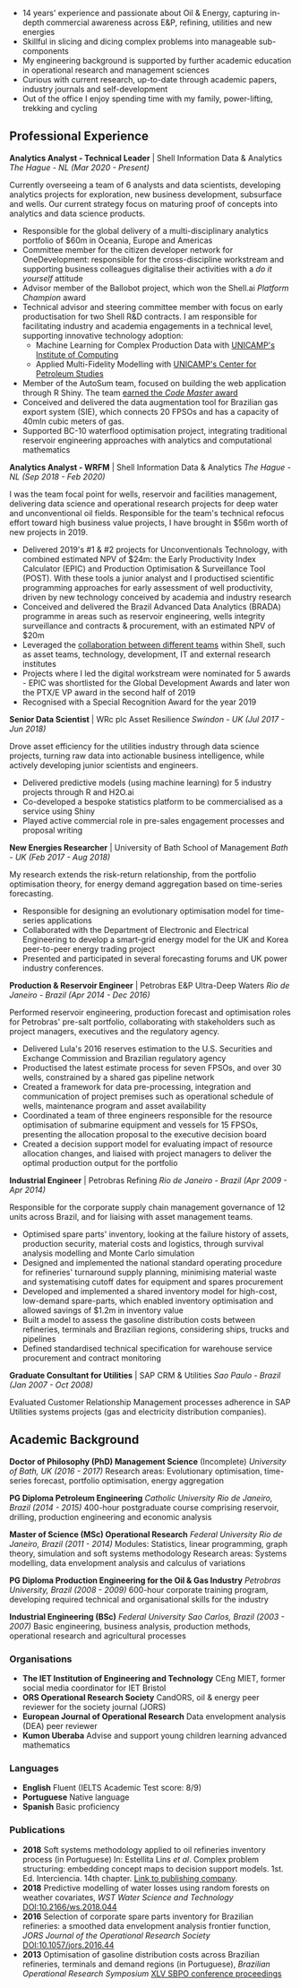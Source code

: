 - 14 years' experience and passionate about Oil & Energy, capturing in-depth commercial awareness across E&P, refining, utilities and new energies
- Skillful in slicing and dicing complex problems into manageable sub-components
- My engineering background is supported by further academic education in operational research and management sciences
- Curious with current research, up-to-date through academic papers, industry journals and self-development
- Out of the office I enjoy spending time with my family, power-lifting, trekking and cycling


## Professional Experience

__Analytics Analyst - Technical Leader__ | Shell Information Data & Analytics
_The Hague - NL (Mar 2020 - Present)_

Currently overseeing a team of 6 analysts and data scientists, developing analytics projects for exploration, new business development, subsurface and wells.
Our current strategy focus on maturing proof of concepts into analytics and data science products.
- Responsible for the global delivery of a multi-disciplinary analytics portfolio of $60m in Oceania, Europe and Americas
- Committee member for the citizen developer network for OneDevelopment: responsible for the cross-discipline workstream and supporting business colleagues digitalise their activities with a _do it yourself_ attitude
- Advisor member of the Ballobot project, which won the Shell.ai _Platform Champion_ award
- Technical advisor and steering committee member with focus on early productisation for two Shell R&D contracts. I am responsible for facilitating industry and academia engagements in a technical level, supporting innovative technology adoption:
  - Machine Learning for Complex Production Data with [UNICAMP's Institute of Computing](https://ic.unicamp.br/en/)
  - Applied Multi-Fidelity Modelling with [UNICAMP's Center for Petroleum Studies](http://www.cepetro.unicamp.br/english/history_CEPETRO.html)
- Member of the AutoSum team, focused on building the web application through R Shiny. The team [earned the _Code Master_ award](https://www.linkedin.com/posts/alisa-cl-choong-73915489_improving-business-decisions-and-accelerating-activity-6724646702415921152-QhA0/)
- Conceived and delivered the data augmentation tool for Brazilian gas export system (SIE), which connects 20 FPSOs and has a capacity of 40mln cubic meters of gas.
- Supported BC-10 waterflood optimisation project, integrating traditional reservoir engineering approaches with analytics and computational mathematics


__Analytics Analyst - WRFM__ | Shell Information Data & Analytics
_The Hague - NL (Sep 2018 - Feb 2020)_

I was the team focal point for wells, reservoir and facilities management, delivering data science and operational research projects for deep water and unconventional oil fields.
Responsible for the team's technical refocus effort toward high business value projects, I have brought in $56m worth of new projects in 2019.
- Delivered 2019's #1 & #2 projects for Unconventionals Technology, with combined estimated NPV of $24m: the Early Productivity Index Calculator (EPIC) and Production Optimisation & Surveillance Tool (POST). With these tools a junior analyst and I productised scientific programming approaches for early assessment of well productivity, driven by new technology conceived by academia and industry research
- Conceived and delivered the Brazil Advanced Data Analytics (BRADA) programme in areas such as reservoir engineering, wells integrity surveillance and contracts & procurement, with an estimated NPV of $20m
- Leveraged the [collaboration between different teams](https://headlinesuk.foleon.com/shell-ai/shellai2019report/upstream-analytics/) within Shell, such as asset teams, technology, development, IT and external research institutes
- Projects where I led the digital workstream were nominated for 5 awards - EPIC was shortlisted for the Global Development Awards and later won the PTX/E VP award in the second half of 2019
- Recognised with a Special Recognition Award for the year 2019


__Senior Data Scientist__ | WRc plc Asset Resilience
_Swindon - UK  (Jul 2017 - Jun 2018)_

Drove asset efficiency for the utilities industry through data science projects, turning raw data into actionable business intelligence, while actively developing junior scientists and engineers.
- Delivered predictive models (using machine learning) for 5 industry projects through R and H2O.ai
- Co-developed a bespoke statistics platform to be commercialised as a service using Shiny
- Played active commercial role in pre-sales engagement processes and proposal writing


__New Energies Researcher__ | University of Bath School of Management
_Bath - UK (Feb 2017 - Aug 2018)_

My research extends the risk-return relationship, from the portfolio optimisation theory, for energy demand aggregation based on time-series forecasting.
- Responsible for designing an evolutionary optimisation model for time-series applications
- Collaborated with the Department of Electronic and Electrical Engineering to develop a smart-grid energy model for the UK and Korea peer-to-peer energy trading project
- Presented and participated in several forecasting forums and UK power industry conferences.


__Production & Reservoir Engineer__ | Petrobras E&P Ultra-Deep Waters
_Rio de Janeiro - Brazil (Apr 2014 - Dec 2016)_

Performed reservoir engineering, production forecast and optimisation roles for Petrobras' pre-salt portfolio, collaborating with stakeholders such as project managers, executives and the regulatory agency.
- Delivered Lula's 2016 reserves estimation to the U.S. Securities and Exchange Commission and Brazilian regulatory agency
- Productised the latest estimate process for seven FPSOs, and over 30 wells, constrained by a shared gas pipeline network
- Created a framework for data pre-processing, integration and communication of project premises such as operational schedule of wells, maintenance program and asset availability
- Coordinated a team of three engineers responsible for the resource optimisation of submarine equipment and vessels for 15 FPSOs, presenting the allocation proposal to the executive decision board
- Created a decision support model for evaluating impact of resource allocation changes, and liaised with project managers to deliver the optimal production output for the portfolio


__Industrial Engineer__ | Petrobras Refining
_Rio de Janeiro - Brazil (Apr 2009 - Apr 2014)_

Responsible for the corporate supply chain management governance of 12 units across Brazil, and for liaising with asset management teams.
- Optimised spare parts' inventory, looking at the failure history of assets, production security, material costs and logistics, through survival analysis modelling and Monte Carlo simulation
- Designed and implemented the national standard operating procedure for refineries' turnaround supply planning, minimising material waste and systematising cutoff dates for equipment and spares procurement
- Developed and implemented a shared inventory model for high-cost, low-demand spare-parts, which enabled inventory optimisation and allowed savings of $1.2m in inventory value
- Built a model to assess the gasoline distribution costs between refineries, terminals and Brazilian regions, considering ships, trucks and pipelines
- Defined standardised technical specification for warehouse service procurement and contract monitoring


__Graduate Consultant for Utilities__ | SAP CRM & Utilities
_Sao Paulo - Brazil (Jan 2007 - Oct 2008)_

Evaluated Customer Relationship Management processes adherence in SAP Utilities systems projects (gas and electricity distribution companies).


## Academic Background
__Doctor of Philosophy (PhD) Management Science__ (Incomplete)
_University of Bath, UK (2016 - 2017)_
Research areas: Evolutionary optimisation, time-series forecast, portfolio optimisation, energy aggregation

__PG Diploma Petroleum Engineering__
_Catholic University Rio de Janeiro, Brazil (2014 - 2015)_
400-hour postgraduate course comprising reservoir, drilling, production engineering and economic analysis

__Master of Science (MSc) Operational Research__
_Federal University Rio de Janeiro, Brazil (2011 - 2014)_
Modules: Statistics, linear programming, graph theory, simulation and soft systems methodology
Research areas: Systems modelling, data envelopment analysis and calculus of variations

__PG Diploma Production Engineering for the Oil & Gas Industry__
_Petrobras University, Brazil (2008 - 2009)_
600-hour corporate training program, developing required technical and organisational skills for the industry

__Industrial Engineering (BSc)__
_Federal University Sao Carlos, Brazil (2003 - 2007)_
Basic engineering, business analysis, production methods, operational research and agricultural processes

### Organisations
- **The IET Institution of Engineering and Technology** CEng MIET, former social media coordinator for IET Bristol
- **ORS Operational Research Society** CandORS, oil & energy peer reviewer for the society journal (JORS)
- **European Journal of Operational Research** Data envelopment analysis (DEA) peer reviewer
- **Kumon Uberaba** Advise and support young children learning advanced mathematics


### Languages
- **English** Fluent (IELTS Academic Test score: 8/9)
- **Portuguese** Native language
- **Spanish** Basic proficiency

### Publications
- **2018** Soft systems methodology applied to oil refineries inventory process (in Portuguese) In: Estellita Lins *et al*. Complex problem structuring: embedding concept maps to decision support models. 1st. Ed. Interciencia. 14th chapter. [Link to publishing company](https://www.editorainterciencia.com.br/index.asp?pg=prodDetalhado.asp&idprod=484&token=).
- **2018** Predictive modelling of water losses using random forests on weather covariates, *WST Water Science and Technology* [DOI:10.2166/ws.2018.044](http://ws.iwaponline.com/content/early/2018/03/16/ws.2018.044)
- **2016** Selection of corporate spare parts inventory for Brazilian refineries: a smoothed data envelopment analysis frontier function, *JORS Journal of the Operational Research Society* [DOI:10.1057/jors.2016.44](https://www.tandfonline.com/doi/abs/10.1057/jors.2016.44?journalCode=tjor20)
- **2013** Optimisation of gasoline distribution costs across Brazilian refineries, terminals and demand regions (in Portuguese), *Brazilian Operational Research Symposium*  [XLV SBPO conference proceedings](http://www.din.uem.br/~ademir/sbpo/sbpo2013/pdf/arq0181.pdf)

